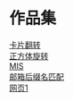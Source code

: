 # 作品集
[卡片翻转](https://innux.github.io/samples/%E6%95%88%E6%9E%9Cdemo/%E5%8D%A1%E7%89%87%E7%BF%BB%E8%BD%AC.html)\
[正方体旋转](https://innux.github.io/samples/%E6%95%88%E6%9E%9Cdemo/%E6%AD%A3%E6%96%B9%E4%BD%93%E6%97%8B%E8%BD%AC.html)\
[MIS](https://innux.github.io/samples/MIS/index.html)\
[邮箱后缀名匹配](https://innux.github.io/practice/ife2018/28_30/email.html)\
[网页1](https://innux.github.io/samples/%E7%BD%91%E9%A1%B51/index.html)
